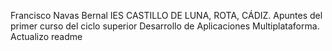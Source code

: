 Francisco Navas Bernal
IES CASTILLO DE LUNA, ROTA, CÁDIZ.
Apuntes del primer curso del ciclo superior Desarrollo de Aplicaciones Multiplataforma.
Actualizo readme
